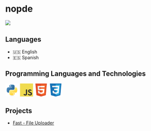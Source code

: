 <h1>nopde</h1>

<!-- Badges -->
![](https://komarev.com/ghpvc/?username=nopde&color=red)

## **Languages**
- 🇺🇸 English
- 🇪🇸 Spanish

## **Programming Languages and Technologies**

<p align="left">
  <img src='https://raw.githubusercontent.com/devicons/devicon/master/icons/python/python-original.svg' height='42px'>
  <img src='https://raw.githubusercontent.com/devicons/devicon/master/icons/javascript/javascript-original.svg' height='42px'>
  <img src='https://raw.githubusercontent.com/devicons/devicon/master/icons/html5/html5-original.svg' height='42px'>
  <img src='https://raw.githubusercontent.com/devicons/devicon/master/icons/css3/css3-original.svg' height='42px'>
</p>

## **Projects**
- <a href="https://github.com/nopde/fast-web/" target="_blank">Fast - File Uploader</a>
